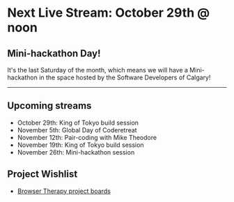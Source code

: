 # Next Live Stream: October 29th @ noon
## Mini-hackathon Day!
It's the last Saturday of the month, which means we will have a Mini-hackathon in the space hosted by the Software Developers of Calgary!

---

## Upcoming streams
- October 29th: King of Tokyo build session
- November 5th: Global Day of Coderetreat
- November 12th: Pair-coding with Mike Theodore
- November 19th: King of Tokyo build session
- November 26th: Mini-hackathon session

## Project Wishlist
- [Browser Therapy project boards](https://github.com/orgs/browsertherapy/projects)
